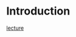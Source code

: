 # Introduction

[lecture](https://drive.google.com/file/d/12b5TJhvyI5PEhzN4L-tKjNQcDZhIJgM4/view?usp=sharing)
